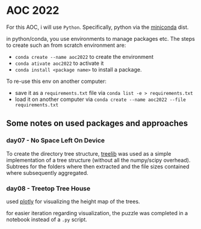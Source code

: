 # AOC 2022

For this AOC, i will use `Python`. Specifically, python via the [miniconda]() dist.

in python/conda, you use environments to manage packages etc. The steps to create such an from scratch environment are:

- `conda create --name aoc2022` to create the environment
- `conda ativate aoc2022` to activate it
- `conda install <package name>` to install a package.

To re-use this env on another computer:
- save it as a `requirements.txt` file via `conda list -e > requirements.txt`
- load it on another computer via `conda create --name aoc2022 --file requirements.txt`

## Some notes on used packages and approaches

### day07 - No Space Left On Device

To create the directory tree structure, [treelib](https://treelib.readthedocs.io/en/latest/) was used as a simple implementation of a tree structure (without all the numpy/scipy overhead). Subtrees for the folders where then extracted and the file sizes contained where subsequently aggregated.

### day08 - Treetop Tree House

used [plotly](https://plotly.com/python/) for visualizing the height map of the trees.

for easier iteration regarding visualization, the puzzle was completed in a notebook instead of a `.py` script.